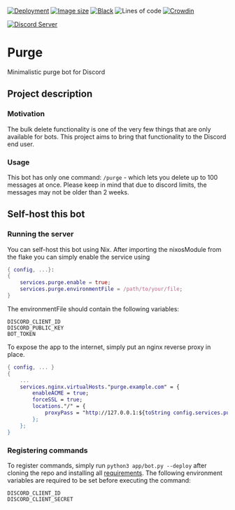 [![Deployment](https://github.com/therealr5/Purge/actions/workflows/deploy.yml/badge.svg)](https://github.com/therealr5/Purge/actions/workflows/deploy.yml)
[![Image size](https://img.shields.io/docker/image-size/therealr5/purge/latest)](https://hub.docker.com/r/therealr5/purge)
[![Black](https://img.shields.io/badge/codestyle-black-000000)](https://github.com/psf/black)
![Lines of code](https://img.shields.io/tokei/lines/github/therealr5/Purge)
[![Crowdin](https://badges.crowdin.net/purge/localized.svg)](https://crowdin.com/project/purge)

[![Discord Server](https://discord.com/api/v10/guilds/952508187905511484/widget.png)](https://discord.gg/4JT9JyjkAF)

# Purge
Minimalistic purge bot for Discord

## Project description

### Motivation
The bulk delete functionality is one of the very few things that are only available for bots. This project aims to bring that functionality to the Discord end user.

### Usage
This bot has only one command: `/purge` -  which lets you delete up to 100 messages at once.
Please keep in mind that due to discord limits, the messages may not be older than 2 weeks.

## Self-host this bot
### Running the server
You can self-host this bot using Nix. After importing the nixosModule from the flake you can simply enable the service using
```nix
{ config, ...}:
{
    services.purge.enable = true;
    services.purge.environmentFile = /path/to/your/file;
}
```

The environmentFile should contain the following variables:
```env
DISCORD_CLIENT_ID
DISCORD_PUBLIC_KEY
BOT_TOKEN
```

To expose the app to the internet, simply put an nginx reverse proxy in place.

```nix
{ config, ... }
{
    ...
    services.nginx.virtualHosts."purge.example.com" = {
        enableACME = true;
        forceSSL = true;
        locations."/" = {
            proxyPass = "http://127.0.0.1:${toString config.services.purge.listenPort}";
        };
    };
}
```

### Registering commands
To register commands, simply run `python3 app/bot.py --deploy` after cloning the repo and installing all [requirements](https://github.com/therealr5/Purge/blob/main/requirements.txt).
The following environment variables are required to be set before executing the command:
```env
DISCORD_CLIENT_ID
DISCORD_CLIENT_SECRET
```
